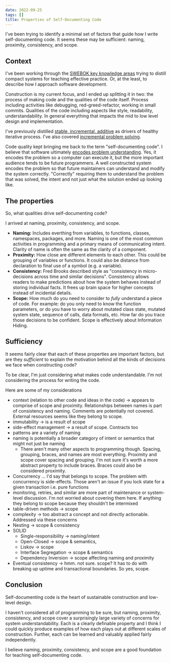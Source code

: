 ```yaml
---
date: 2022-09-25
tags: []
title: Properties of Self-Documenting Code
---
```


I've been trying to identify a minimal set of factors that guide how I write self-documenting code.
It seems these may be sufficient: naming, proximity, consistency, and scope.
<!--more-->


## Context

I've been working through the [SWEBOK key knowledge areas](../posts/2021-08-27-SWEBOK-Modified-topic-diagram.md) trying 
to distill compact systems for teaching effective practice. Or, at the least, to describe how I approach software development.

Construction is my current focus, and I ended up splitting it in two: the process of making code and the qualities of the code itself.
Process including activities like debugging, red-greed-refactor, working in small commits. 
Qualities of the code including aspects like style, readability, understandability. In general everything that impacts the mid to low level
design and implementation.

I've previously distilled [stable, incremental, additive](../posts/2022-02-25-Stable-Incremental-Additive.md) as drivers of healthy iterative process.
I've also covered [incremental problem solving](../posts/Whats-Your-Duck-V2/2022-06-16-2-Design-Tree-and-Incremental-Progress.md).

Code quality kept bringing me back to the term "self-documenting code". I believe that software ultimately [encodes problem understanding](../posts/Whats-Your-Duck-V2/2022-06-16-1-Software-as-Clarity.md). Yes, it encodes the problem so a computer can execute it, but the more important audience tends to be future programmers.
A well constructed system encodes the problem so that future maintainers can understand and modify the system correctly. 
"Correctly" requiring them to understand the problem that was solved, the intent and not just what the solution ended up looking like.

## The properties

So, what qualities drive self-documenting code?

I arrived at naming, proximity, consistency, and scope.

- **Naming:** Includes everthing from variables, to functions, classes, namespaces, packages, and more. 
Naming is one of the most common activities in programming and a primary means of communicating intent. Clarity of name is often the same as the clarity of a component.
- **Proximity:** How close are different elements to each other. This could be grouping of variables or functions. It could also be distance from declaration to final use of a symbol (e.g. a variable).
- **Consistency:** Fred Brooks described style as "consistency in micro-decisions across time and similar decisions". Consistency allows readers to make predictions about how the system behaves instead of storing individual facts. It frees up brain space for higher concepts instead of incidental details.
- **Scope:** How much do you need to consider to *fully* understand a piece of code. For example: do you only need to know the function parameters, or do you have to worry about mutated class state, mutated system state, sequence of calls, data formats, etc. How far do you trace those decisions to be confident. Scope is effectively about Information Hiding.

## Sufficiency

It seems fairly clear that each of these properties are important factors, but are they *sufficient* to explain the motivation behind all the kinds of decisions we face when constructing code? 

To be clear, I'm just considering what makes code understandable. I'm not considering the process for writing the code. 

Here are some of my considerations

- context (relation to other code and ideas in the code) -> appears to comprise of scope and proximity. Relationships between names is part of consistency and naming. Comments are potentially not covered. External resources seems like they belong to scope.
- immutability -> is a result of scope
- side-effect management -> a result of scope. Contracts too
- patterns are a variety of naming
- naming is potentially a broader category of intent or semantics that might not just be naming
  - There aren't many other aspects to programming though. Spacing, grouping, braces, and names are most everything. Proximity and scope cover spacing and grouping. I'm not sure it's worth a more abstract property to include braces. Braces could also be considered proximity.
- Concurrency ... I'd say that belongs to scope. The problem with concurrency is side-effects. Those aren't an issue if you lock state for a given transaction i.e. pure functions
- monitoring, retries, and similar are more part of maintenance or system-level discussion. I'm not worried about covering them here. If anything they belong to scope because they shouldn't be intermixed
- table-driven methods -> scope
- complexity -> too abstract a concept and not directly actionable. Addressed via these concerns
- Nesting -> scope & consistency 
- SOLID
  - Single-responsibility -> naming/intent
  - Open-Closed -> scope & semantics, 
  - Liskov -> scope
  - Interface Segregation -> scope & semantics
  - Dependency Inversion -> scope affecting naming and proximity
- Eventual consistency -> hmm. not sure. scope? It has to do with breaking up uptime and transactional boundaries. So yes, scope.


## Conclusion

Self-documenting code is the heart of sustainable construction and low-level design.

I haven't considered all of programming to be sure, but naming, proximity, consistency, and scope cover a surprisingly large variety of concerns for system understandability. Each is a clearly definable property and I think I could quickly produce examples of how each plays out at different scales of construction. Further, each can be learned and valuably applied fairly independently.

I believe naming, proximity, consistency, and scope are a good foundation for teaching self-documenting code. 
